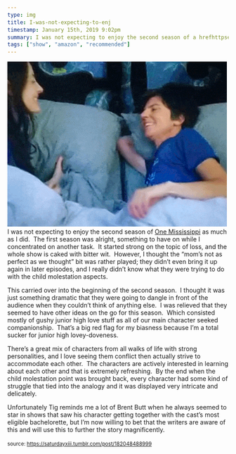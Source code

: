```yaml
---
type: img
title: I-was-not-expecting-to-enj
timestamp: January 15th, 2019 9:02pm
summary: I was not expecting to enjoy the second season of a hrefhttpsenwikipediaorgwikiOneMississippiTVseries targetblankOne MississippiThis carried over into the beginning of the second season  I thought it was just something dramatic that they were going to dangle in front of the audThere’s a great mix of characters from all walks of life with strong personalities and I love seeing them conflict then actually strive to accommodateUnfortunately Tig reminds me a lot of Brent Butt when he always seemed to star in shows that saw his character getting together with the cast’s most el
tags: ["show", "amazon", "recommended"]
---
```

<img src="../media/182048488999.gif"/>
                                                                                          <div class="caption">
I was not expecting to enjoy the second season of <a href="https://en.wikipedia.org/wiki/One_Mississippi_(TV_series)" target="_blank">One Mississippi</a> as much as I did.  The first season was alright, something to have on while I concentrated on another task.  It started strong on the topic of loss, and the whole show is caked with bitter wit.  However, I thought the “mom’s not as perfect as we thought” bit was rather played; they didn’t even bring it up again in later episodes, and I really didn’t know what they were trying to do with the child molestation aspects.

This carried over into the beginning of the second season.  I thought it was just something dramatic that they were going to dangle in front of the audience when they couldn’t think of anything else.  I was relieved that they seemed to have other ideas on the go for this season.  Which consisted mostly of gushy junior high love stuff as all of our main character seeked companionship.  That’s a big red flag for my biasness because I’m a total sucker for junior high lovey-doveness.  

There’s a great mix of characters from all walks of life with strong personalities, and I love seeing them conflict then actually strive to accommodate each other.  The characters are actively interested in learning about each other and that is extremely refreshing.  By the end when the child molestation point was brought back, every character had some kind of struggle that tied into the analogy and it was displayed very intricate and delicately.

Unfortunately Tig reminds me a lot of Brent Butt when he always seemed to star in shows that saw his character getting together with the cast’s most eligible bachelorette, but I’m now willing to bet that the writers are aware of this and will use this to further the story magnificently.
 
                                    
                
                
                
                
                                
<small>source: https://saturdayxiii.tumblr.com/post/182048488999</small>
